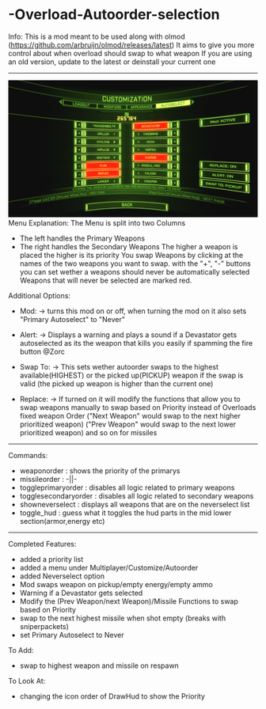 # -Overload-Autoorder-selection
 Info: 
 This is a mod meant to be used along with olmod (https://github.com/arbruijn/olmod/releases/latest)
 It aims to give you more control about when overload should swap to what weapon
 If you are using an old version, update to the latest or deinstall your current one
 
 ________________________________________________________________________________________________________________________________
![1](https://github.com/luponix/-Overload-Autoorder-selection/blob/master/github-ReadMe.PNG)
Menu Explanation:
 The Menu is split into two Columns
  * The left handles the Primary Weapons
  * The right handles the Secondary Weapons
 The higher a weapon is placed the higher is its priority
 You swap Weapons by clicking at the names of the two weapons
 you want to swap.
 with the "+", "-" buttons you can set wether a weapons should never be automatically selected
 Weapons that will never be selected are marked red.
 
 Additional Options:
 * Mod:   -> turns this mod on or off, when turning the mod on it also sets "Primary Autoselect" to "Never" 
 * Alert: -> Displays a warning and plays a sound if a Devastator gets autoselected as its the weapon that kills
             you easily if spamming the fire button @Zorc 
 * Swap To: -> This sets wether autoorder swaps to the highest available(HIGHEST) or the picked up(PICKUP) weapon
               if the swap is valid (the picked up weapon is higher than the current one)            

 * Replace: -> If turned on it will modify the functions that allow you to swap weapons manually to swap 
               based on Priority instead of Overloads fixed weapon Order 
               ("Next Weapon" would swap to the next higher prioritized weapon)
               ("Prev Weapon" would swap to the next lower prioritized weapon)
               and so on for missiles

________________________________________________________________________________________________________________________________

Commands:
 * weaponorder : shows the priority of the primarys
 * missileorder : -||-
 * toggleprimaryorder : disables all logic related to primary weapons
 * togglesecondaryorder :  disables all logic related to secondary weapons
 * showneverselect : displays all weapons that are on the neverselect list
 * toggle_hud : guess what it toggles the hud parts in the mid lower section(armor,energy etc)
 
________________________________________________________________________________________________________________________________ 

Completed Features: 
  * added a priority list
  * added a menu under Multiplayer/Customize/Autoorder
  * added Neverselect option
  * Mod swaps weapon on pickup/empty energy/empty ammo
  * Warning if a Devastator gets selected
  * Modify the (Prev Weapon/next Weapon)/Missile Functions to swap based on Priority
  * swap to the next highest missile when shot empty (breaks with sniperpackets)
  * set Primary Autoselect to Never   
  
To Add:
  * swap to highest weapon and missile on respawn
  
    
To Look At:
  * changing the icon order of DrawHud to show the Priority
    

